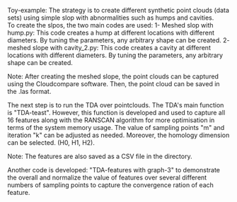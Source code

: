 Toy-example:
The strategy is to create different synthetic point clouds (data sets) using simple slop with abnormalities such as humps and cavities.  
To create the slpos, the two main codes are used:
1- Meshed slop with hump.py: This code creates a hump at different locations with different diameters.
   By tuning the parameters, any arbitrary shape can be created.
2- meshed slope with cavity_2.py: This code creates a cavity at different locations with different diameters.
   By tuning the parameters, any arbitrary shape can be created.

 Note: After creating the meshed slope, the point clouds can be captured using the Cloudcompare software.
       Then, the point cloud can be saved in the .las format.

 The next step is to run the TDA over pointclouds.
 The TDA's main function is "TDA-teast". However, this function is developed and used to capture all 16 features along with the RANSCAN algorithm for more optimisation in terms of 
 the system memory usage. The value of sampling points "m" and iteration "k" can be adjusted as needed. Moreover, the homology dimension can be selected. (H0, H1, H2).

 Note: The features are also saved as a CSV file in the directory.

 Another code is developed: "TDA-features with graph-3" to demonstrate the overall and normalize the value of features over several different numbers of sampling points to capture 
 the convergence ration of each feature.    
 

 

